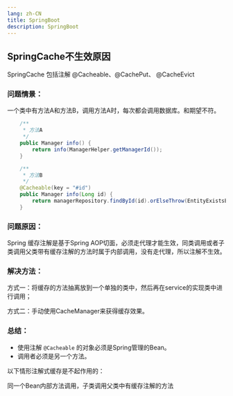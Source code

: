 ```yaml
---
lang: zh-CN
title: SpringBoot
description: SpringBoot
---
```

## SpringCache不生效原因
SpringCache 包括注解 @Cacheable、@CachePut、 @CacheEvict

### 问题情景：

一个类中有方法A和方法B，调用方法A时，每次都会调用数据库。和期望不符。
``` java
    /**
     * 方法A 
     */
    public Manager info() {
        return info(ManagerHelper.getManagerId());
    }

    /**
     * 方法B
     */
    @Cacheable(key = "#id")
    public Manager info(Long id) {
        return managerRepository.findById(id).orElseThrow(EntityExistsException::new);
    }
```
### 问题原因：

Spring 缓存注解是基于Spring AOP切面，必须走代理才能生效，同类调用或者子类调用父类带有缓存注解的方法时属于内部调用，没有走代理，所以注解不生效。

### 解决方法：

方式一：将缓存的方法抽离放到一个单独的类中，然后再在service的实现类中进行调用；

方式二：手动使用CacheManager来获得缓存效果。

### 总结：

- 使用注解 `@Cacheable` 的对象必须是Spring管理的Bean。
- 调用者必须是另一个方法。

以下情形注解式缓存是不起作用的：

同一个Bean内部方法调用，子类调用父类中有缓存注解的方法
